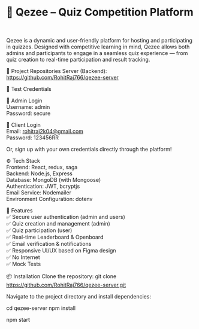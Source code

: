 <h1>🌟 Qezee – Quiz Competition Platform </h1> <br>
<p>
Qezee is a dynamic and user-friendly platform for hosting and participating in quizzes. Designed with competitive learning in mind, Qezee allows both admins and participants to engage in a seamless quiz experience — from quiz creation to real-time participation and result tracking.
</p>

 
🔗 Project Repositories
Server (Backend): https://github.com/RohitRaj766/qezee-server

🧪 Test Credentials

🔐 Admin Login <br>
Username: admin <br>
Password: secure

👤 Client Login <br>
Email: rohitraj2k04@gmail.com <br>
Password: 123456RR

Or, sign up with your own credentials directly through the platform!

⚙️ Tech Stack <br>
Frontend: React, redux, saga<br>
Backend: Node.js, Express<br>
Database: MongoDB (with Mongoose)<br>
Authentication: JWT, bcryptjs<br>
Email Service: Nodemailer<br>
Environment Configuration: dotenv<br>

🚀 Features<br>
✅ Secure user authentication (admin and users)<br>
✅ Quiz creation and management (admin)<br>
✅ Quiz participation (user)<br>
✅ Real-time Leaderboard & Openboard<br>
✅ Email verification & notifications<br>
✅ Responsive UI/UX based on Figma design<br>
✅ No Internet <br>
✅ Mock Tests

📦 Installation
Clone the repository:
git clone https://github.com/RohitRaj766/qezee-server.git

Navigate to the project directory and install dependencies:

cd qezee-server
npm install

npm start

